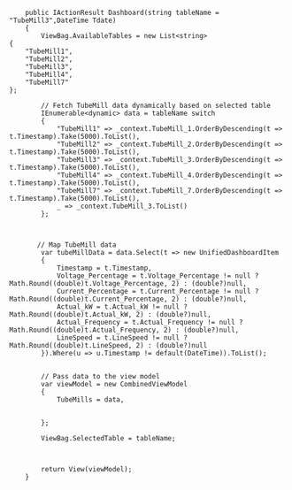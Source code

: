         public IActionResult Dashboard(string tableName = "TubeMill3",DateTime Tdate)
        {
            ViewBag.AvailableTables = new List<string>
    {
        "TubeMill1",
        "TubeMill2",
        "TubeMill3",
        "TubeMill4",
        "TubeMill7"
    };

            // Fetch TubeMill data dynamically based on selected table
            IEnumerable<dynamic> data = tableName switch
            {
                "TubeMill1" => _context.TubeMill_1.OrderByDescending(t => t.Timestamp).Take(5000).ToList(),
                "TubeMill2" => _context.TubeMill_2.OrderByDescending(t => t.Timestamp).Take(5000).ToList(),
                "TubeMill3" => _context.TubeMill_3.OrderByDescending(t => t.Timestamp).Take(5000).ToList(),
                "TubeMill4" => _context.TubeMill_4.OrderByDescending(t => t.Timestamp).Take(5000).ToList(),
                "TubeMill7" => _context.TubeMill_7.OrderByDescending(t => t.Timestamp).Take(5000).ToList(),
                _ => _context.TubeMill_3.ToList()
            };

           

           // Map TubeMill data
            var tubeMillData = data.Select(t => new UnifiedDashboardItem
            {
                Timestamp = t.Timestamp,
                Voltage_Percentage = t.Voltage_Percentage != null ? Math.Round((double)t.Voltage_Percentage, 2) : (double?)null,
                Current_Percentage = t.Current_Percentage != null ? Math.Round((double)t.Current_Percentage, 2) : (double?)null,
                Actual_kW = t.Actual_kW != null ? Math.Round((double)t.Actual_kW, 2) : (double?)null,
                Actual_Frequency = t.Actual_Frequency != null ? Math.Round((double)t.Actual_Frequency, 2) : (double?)null,
                LineSpeed = t.LineSpeed != null ? Math.Round((double)t.LineSpeed, 2) : (double?)null
            }).Where(u => u.Timestamp != default(DateTime)).ToList();

          
            // Pass data to the view model
            var viewModel = new CombinedViewModel
            {
                TubeMills = data,
             

            };

            ViewBag.SelectedTable = tableName;

            
          
            return View(viewModel);
        }
